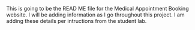 This is going to be the READ ME file for the Medical Appointment Booking website.
I will be adding information as I go throughout this project.
I am adding these details per intructions from the student lab.